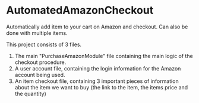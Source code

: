 # AutomatedAmazonCheckout
Automatically add item to your cart on Amazon and checkout. Can also be done with multiple items.

This project consists of 3 files.
1) The main "PurchaseAmazonModule" file containing the main logic of the checkout procedure.
2) A user account file, containing the login information for the Amazon account being used.
3) An item checkout file, containing 3 important pieces of information about the item we want to buy (the link to the item, the items price and the quantity)
